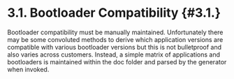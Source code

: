 3.1. Bootloader Compatibility                                                                                    {#3.1.}
========================================================================================================================
Bootloader compatibility must be manually maintained.  Unfortunately there may be some convoluted methods to derive
which application versions are compatible with various bootloader versions but this is not bulletproof and also varies
across customers.  Instead, a simple matrix of applications and bootloaders is maintained within the doc folder and
parsed by the generator when invoked.